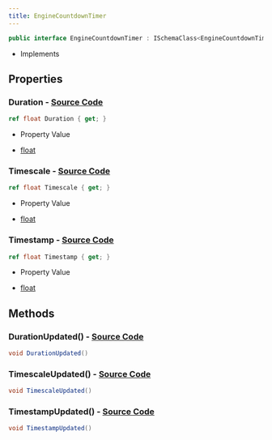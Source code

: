 ```yaml
---
title: EngineCountdownTimer
---
```


```csharp
public interface EngineCountdownTimer : ISchemaClass<EngineCountdownTimer>, ISchemaField, ISchemaClass, INativeHandle
```

- Implements

## Properties

### **Duration** - [Source Code](https://github.com/swiftly-solution/swiftlys2/blob/main/managed/src/SwiftlyS2.Generated/Schemas/Interfaces/EngineCountdownTimer.cs#L16)

```csharp
ref float Duration { get; }
```

- Property Value

- [float](https://learn.microsoft.com/dotnet/api/system.single)

### **Timescale** - [Source Code](https://github.com/swiftly-solution/swiftlys2/blob/main/managed/src/SwiftlyS2.Generated/Schemas/Interfaces/EngineCountdownTimer.cs#L20)

```csharp
ref float Timescale { get; }
```

- Property Value

- [float](https://learn.microsoft.com/dotnet/api/system.single)

### **Timestamp** - [Source Code](https://github.com/swiftly-solution/swiftlys2/blob/main/managed/src/SwiftlyS2.Generated/Schemas/Interfaces/EngineCountdownTimer.cs#L18)

```csharp
ref float Timestamp { get; }
```

- Property Value

- [float](https://learn.microsoft.com/dotnet/api/system.single)

## Methods

### **DurationUpdated()** - [Source Code](https://github.com/swiftly-solution/swiftlys2/blob/main/managed/src/SwiftlyS2.Generated/Schemas/Interfaces/EngineCountdownTimer.cs#L22)

```csharp
void DurationUpdated()
```

### **TimescaleUpdated()** - [Source Code](https://github.com/swiftly-solution/swiftlys2/blob/main/managed/src/SwiftlyS2.Generated/Schemas/Interfaces/EngineCountdownTimer.cs#L24)

```csharp
void TimescaleUpdated()
```

### **TimestampUpdated()** - [Source Code](https://github.com/swiftly-solution/swiftlys2/blob/main/managed/src/SwiftlyS2.Generated/Schemas/Interfaces/EngineCountdownTimer.cs#L23)

```csharp
void TimestampUpdated()
```

